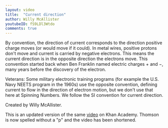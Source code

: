 ```yaml
---
layout: video
title:  "Current direction"
author: Willy McAllister
youtubeID: fS9LDl3Wtdo
comments: true
---
```


By convention, the direction of current corresponds to the direction positive charge moves (or would move if it could). In metal wires, positive protons don't move and current is carried by negative electrons. This means the current direction is in the opposite direction the electrons move. This convention started back when Ben Franklin named electric charges $+$ and $-$, many years before the discovery of the electron. 

Veterans: Some military electronic training programs (for example the U.S. Navy NEETS program in the 1960s) use the opposite convention, defining current to flow in the direction of electron motion, but we don't use that here at Spinning Numbers. We follow the SI convention for current direction.

Created by Willy McAllister.

This is an updated version of the same [video](https://youtu.be/4frpZ4Q0q58) on Khan Academy. Thomson is now spelled without a "p" and the video has been shortened.
